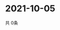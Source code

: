 # 2021-10-05
  共 0条

  <!-- BEGIN -->
  <!-- 最后更新时间Tue Oct 05 2021 00:17:06 GMT+0000 (Coordinated Universal Time) -->
  
  <!-- END -->
  
  